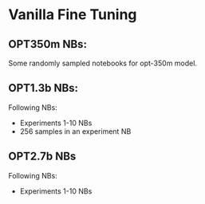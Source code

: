 # Vanilla Fine Tuning

## OPT350m NBs:
Some randomly sampled notebooks for opt-350m model.

## OPT1.3b NBs:
Following NBs:
- Experiments 1-10 NBs
- 256 samples in an experiment NB

## OPT2.7b NBs
Following NBs:
- Experiments 1-10 NBs


